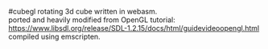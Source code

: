 #cubegl
rotating 3d cube written in webasm.
<br>
ported and heavily modified from OpenGL tutorial: https://www.libsdl.org/release/SDL-1.2.15/docs/html/guidevideoopengl.html
<br>
compiled using emscripten.
